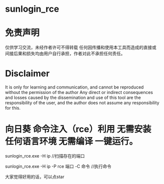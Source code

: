 # sunlogin_rce
# 免责声明
仅供学习交流，未经作者许可不得转载
任何因传播和使用本工具而造成的直接或间接后果和损失均由用户自行承担，作者对此不承担任何责任。
# Disclaimer
It is only for learning and communication, and cannot be reproduced without the permission of the author
Any direct or indirect consequences and losses caused by the dissemination and use of this tool are the responsibility of the user, and the author does not assume any responsibility for this.
# 向日葵 命令注入（rce）利用 无需安装任何语言环境 无需编译 一键运行。
sunlogin_rce.exe -H ip //扫描存在的端口

sunlogin_rce.exe -H ip -P rce 端口 -C 命令 //执行命令

大家觉得好用的话，可以点star
